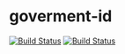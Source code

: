 # goverment-id
[![Build Status](https://travis-ci.org/andreevlex/goverment-id.svg?branch=master)](https://travis-ci.org/andreevlex/goverment-id) [![Build Status](https://ci.appveyor.com/api/projects/status/github/andreevlex/goverment-id)](https://ci.appveyor.com/api/projects/status/github/andreevlex/goverment-id)
